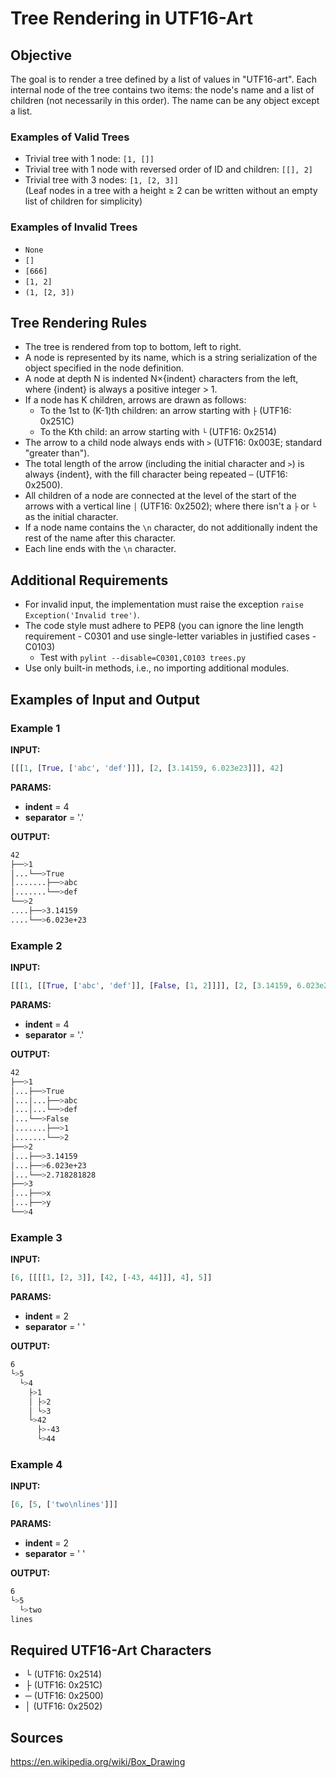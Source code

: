 # Tree Rendering in UTF16-Art


## Objective

The goal is to render a tree defined by a list of values in "UTF16-art". Each internal node of the tree contains two items: the node's name and a list of children (not necessarily in this order). The name can be any object except a list.

### Examples of Valid Trees
- Trivial tree with 1 node: `[1, []]`
- Trivial tree with 1 node with reversed order of ID and children: `[[], 2]`
- Trivial tree with 3 nodes: `[1, [2, 3]]`  
  (Leaf nodes in a tree with a height ≥ 2 can be written without an empty list of children for simplicity)

### Examples of Invalid Trees
- `None`
- `[]`
- `[666]`
- `[1, 2]`
- `(1, [2, 3])`

## Tree Rendering Rules
- The tree is rendered from top to bottom, left to right.
- A node is represented by its name, which is a string serialization of the object specified in the node definition.
- A node at depth N is indented N×{indent} characters from the left, where {indent} is always a positive integer > 1.
- If a node has K children, arrows are drawn as follows:
  - To the 1st to (K-1)th children: an arrow starting with `├` (UTF16: 0x251C)
  - To the Kth child: an arrow starting with `└` (UTF16: 0x2514)
- The arrow to a child node always ends with `>` (UTF16: 0x003E; standard "greater than").
- The total length of the arrow (including the initial character and `>`) is always {indent}, with the fill character being repeated `─` (UTF16: 0x2500).
- All children of a node are connected at the level of the start of the arrows with a vertical line `│` (UTF16: 0x2502); where there isn't a `├` or `└` as the initial character.
- If a node name contains the `\n` character, do not additionally indent the rest of the name after this character.
- Each line ends with the `\n` character.

## Additional Requirements
- For invalid input, the implementation must raise the exception `raise Exception('Invalid tree')`.
- The code style must adhere to PEP8 (you can ignore the line length requirement - C0301 and use single-letter variables in justified cases - C0103)
  - Test with `pylint --disable=C0301,C0103 trees.py`
- Use only built-in methods, i.e., no importing additional modules.

## Examples of Input and Output

### Example 1
**INPUT:**
```python
[[[1, [True, ['abc', 'def']]], [2, [3.14159, 6.023e23]]], 42]
```
**PARAMS:**
- **indent** = 4
- **separator** = '.'

**OUTPUT:**
```bash
42
├──>1
│...└──>True
│.......├──>abc
│.......└──>def
└──>2
....├──>3.14159
....└──>6.023e+23
```

### Example 2
**INPUT:**
```python
[[[1, [[True, ['abc', 'def']], [False, [1, 2]]]], [2, [3.14159, 6.023e23, 2.718281828]], [3, ['x', 'y']], [4, []]], 42]
```
**PARAMS:**
- **indent** = 4
- **separator** = '.'

**OUTPUT:**
```bash
42
├──>1
│...├──>True
│...│...├──>abc
│...│...└──>def
│...└──>False
│.......├──>1
│.......└──>2
├──>2
│...├──>3.14159
│...├──>6.023e+23
│...└──>2.718281828
├──>3
│...├──>x
│...├──>y
└──>4
```

### Example 3
**INPUT:**
```python
[6, [[[[1, [2, 3]], [42, [-43, 44]]], 4], 5]]
```
**PARAMS:**
- **indent** = 2
- **separator** = ' '

**OUTPUT:**
```bash
6
└>5
  └>4
    ├>1
    │ ├>2
    │ └>3
    └>42
      ├>-43
      └>44
```

### Example 4
**INPUT:**
```python
[6, [5, ['two\nlines']]]
```
**PARAMS:**
- **indent** = 2
- **separator** = ' '

**OUTPUT:**
```bash
6
└>5
  └>two
lines
```

## Required UTF16-Art Characters

- └ (UTF16: 0x2514)
- ├ (UTF16: 0x251C)
- ─ (UTF16: 0x2500)
- │ (UTF16: 0x2502)

## Sources

https://en.wikipedia.org/wiki/Box_Drawing









